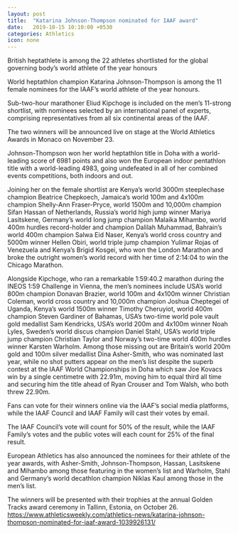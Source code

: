 ```yaml
---
layout: post
title:  "Katarina Johnson-Thompson nominated for IAAF award"
date:   2019-10-15 10:10:00 +0530
categories: Athletics
icon: none
---
```

British heptathlete is among the 22 athletes shortlisted for the global governing body’s world athlete of the year honours

World heptathlon champion Katarina Johnson-Thompson is among the 11 female nominees for the IAAF’s world athlete of the year honours.

Sub-two-hour marathoner Eliud Kipchoge is included on the men’s 11-strong shortlist, with nominees selected by an international panel of experts, comprising representatives from all six continental areas of the IAAF.

The two winners will be announced live on stage at the World Athletics Awards in Monaco on November 23.

Johnson-Thompson won her world heptathlon title in Doha with a world-leading score of 6981 points and also won the European indoor pentathlon title with a world-leading 4983, going undefeated in all of her combined events competitions, both indoors and out.

Joining her on the female shortlist are Kenya’s world 3000m steeplechase champion Beatrice Chepkoech, Jamaica’s world 100m and 4x100m champion Shelly-Ann Fraser-Pryce, world 1500m and 10,000m champion Sifan Hassan of Netherlands, Russia’s world high jump winner Mariya Lasitskene, Germany’s world long jump champion Malaika Mihambo, world 400m hurdles record-holder and champion Dalilah Muhammad, Bahrain’s world 400m champion Salwa Eid Naser, Kenya’s world cross country and 5000m winner Hellen Obiri, world triple jump champion Yulimar Rojas of Venezuela and Kenya’s Brigid Kosgei, who won the London Marathon and broke the outright women’s world record with her time of 2:14:04 to win the Chicago Marathon.

Alongside Kipchoge, who ran a remarkable 1:59:40.2 marathon during the INEOS 1:59 Challenge in Vienna, the men’s nominees include USA’s world 800m champion Donavan Brazier, world 100m and 4x100m winner Christian Coleman, world cross country and 10,000m champion Joshua Cheptegei of Uganda, Kenya’s world 1500m winner Timothy Cheruyiot, world 400m champion Steven Gardiner of Bahamas, USA’s two-time world pole vault gold medallist Sam Kendricks, USA’s world 200m and 4x100m winner Noah Lyles, Sweden’s world discus champion Daniel Stahl, USA’s world triple jump champion Christian Taylor and Norway’s two-time world 400m hurdles winner Karsten Warholm.
Among those missing out are Britain’s world 200m gold and 100m silver medallist Dina Asher-Smith, who was nominated last year, while no shot putters appear on the men’s list despite the superb contest at the IAAF World Championships in Doha which saw Joe Kovacs win by a single centimetre with 22.91m, moving him to equal third all time and securing him the title ahead of Ryan Crouser and Tom Walsh, who both threw 22.90m.

Fans can vote for their winners online via the IAAF’s social media platforms, while the IAAF Council and IAAF Family will cast their votes by email.

The IAAF Council’s vote will count for 50% of the result, while the IAAF Family’s votes and the public votes will each count for 25% of the final result.

European Athletics has also announced the nominees for their athlete of the year awards, with Asher-Smith, Johnson-Thompson, Hassan, Lasitskene and Mihambo among those featuring in the women’s list and Warholm, Stahl and Germany’s world decathlon champion Niklas Kaul among those in the men’s list.

The winners will be presented with their trophies at the annual Golden Tracks award ceremony in Tallinn, Estonia, on October 26.
https://www.athleticsweekly.com/athletics-news/katarina-johnson-thompson-nominated-for-iaaf-award-1039926131/
